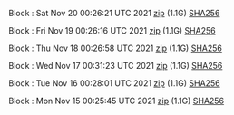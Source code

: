 Block [](https://testnet-insight.dashevo.org/insight/block/): Sat Nov 20 00:26:21 UTC 2021 [zip](https://dash-bootstrap.ams3.digitaloceanspaces.com/testnet/2021-11-20/bootstrap.dat.zip) (1.1G) [SHA256](https://dash-bootstrap.ams3.digitaloceanspaces.com/testnet/2021-11-20/sha256.txt)

Block [](https://testnet-insight.dashevo.org/insight/block/): Fri Nov 19 00:26:16 UTC 2021 [zip](https://dash-bootstrap.ams3.digitaloceanspaces.com/testnet/2021-11-19/bootstrap.dat.zip) (1.1G) [SHA256](https://dash-bootstrap.ams3.digitaloceanspaces.com/testnet/2021-11-19/sha256.txt)

Block [](https://testnet-insight.dashevo.org/insight/block/): Thu Nov 18 00:26:58 UTC 2021 [zip](https://dash-bootstrap.ams3.digitaloceanspaces.com/testnet/2021-11-18/bootstrap.dat.zip) (1.1G) [SHA256](https://dash-bootstrap.ams3.digitaloceanspaces.com/testnet/2021-11-18/sha256.txt)

Block [](https://testnet-insight.dashevo.org/insight/block/): Wed Nov 17 00:31:23 UTC 2021 [zip](https://dash-bootstrap.ams3.digitaloceanspaces.com/testnet/2021-11-17/bootstrap.dat.zip) (1.1G) [SHA256](https://dash-bootstrap.ams3.digitaloceanspaces.com/testnet/2021-11-17/sha256.txt)

Block [](https://testnet-insight.dashevo.org/insight/block/): Tue Nov 16 00:28:01 UTC 2021 [zip](https://dash-bootstrap.ams3.digitaloceanspaces.com/testnet/2021-11-16/bootstrap.dat.zip) (1.1G) [SHA256](https://dash-bootstrap.ams3.digitaloceanspaces.com/testnet/2021-11-16/sha256.txt)

Block [](https://testnet-insight.dashevo.org/insight/block/): Mon Nov 15 00:25:45 UTC 2021 [zip](https://dash-bootstrap.ams3.digitaloceanspaces.com/testnet/2021-11-15/bootstrap.dat.zip) (1.1G) [SHA256](https://dash-bootstrap.ams3.digitaloceanspaces.com/testnet/2021-11-15/sha256.txt)
